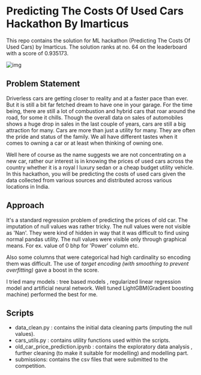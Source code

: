 # Predicting The Costs Of Used Cars Hackathon By Imarticus
This repo contains the solution for ML hackathon (Predicting The Costs Of Used Cars) by Imarticus. The solution ranks at no. 64 on the leaderboard with a score of 0.935173.

![img](https://imgur.com/mtCJsgu.png)

## Problem Statement
Driverless cars are getting closer to reality and at a faster pace than ever. But it is still a bit far fetched dream to have one in your garage. For the time being, there are still a lot of combustion and hybrid cars that roar around the road, for some it chills. Though the overall data on sales of automobiles shows a huge drop in sales in the last couple of years, cars are still a big attraction for many. Cars are more than just a utility for many. They are often the pride and status of the family. We all have different tastes when it comes to owning a car or at least when thinking of owning one.

Well here of course as the name suggests we are not concentrating on a new car, rather our interest is in knowing the prices of used cars across the country whether it is a royal l luxury sedan or a cheap budget utility vehicle. In this hackathon, you will be predicting the costs of used cars given the data collected from various sources and distributed across various locations in India. 

## Approach

It's a standard regression problem of predicting the prices of old car. The imputation of null values was rather tricky. The null values were not visible as 'Nan'. They were kind of hidden in way that it was difficult to find using normal pandas utility. The null values were visible only through graphical means. For ex. value of 0 bhp for 'Power' column etc.

Also some columns that were categorical had high cardinality so encoding them was difficult. The use of *target encoding (with smoothing to prevent overfitting)* gave a boost in the score.

I tried many models : tree based models , regularized linear regression model and artificial neural network. Well tuned LightGBM(Gradient boosting machine) performed the best for me.

## Scripts
- data_clean.py : contains the initial data cleaning parts (imputing the null values).
- cars_utils.py : contains utility functions used within the scripts.
- old_car_price_prediction.ipynb : contains the exploratory data analysis ,  further cleaning (to make it suitable for modelling) and modelling part.
- submissions: contains the csv files that were submitted to the competition.

